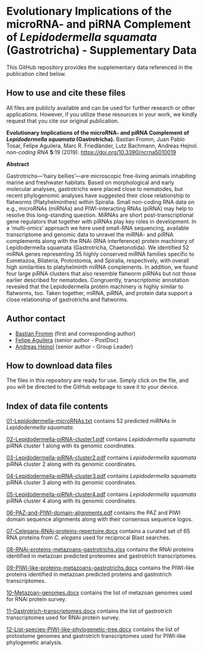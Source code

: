 # Evolutionary Implications of the microRNA- and piRNA Complement of *Lepidodermella squamata* (Gastrotricha) - Supplementary Data

This GitHub repository provides the supplementary data referenced in the publication cited below.

## How to use and cite these files 

All files are publicly available and can be used for further research or other applications. However, if you utilize these resources in your work, we kindly request that you cite our original publication.

**Evolutionary Implications of the microRNA- and piRNA Complement of *Lepidodermella squamata* (Gastrotricha).** Bastian Fromm, Juan Pablo Tosar, Felipe Aguilera, Marc R. Friedländer, Lutz Bachmann, Andreas Hejnol. *non-coding RNA* **5**:19 (2019). https://doi.org/10.3390/ncrna5010019

**Abstract**

Gastrotrichs—’hairy bellies’—are microscopic free-living animals inhabiting marine and freshwater habitats. Based on morphological and early molecular analyses, gastrotrichs were placed close to nematodes, but recent phylogenomic analyses have suggested their close relationship to flatworms (Platyhelminthes) within Spiralia. Small non-coding RNA data on e.g., microRNAs (miRNAs) and PIWI-interacting RNAs (piRNA) may help to resolve this long-standing question. MiRNAs are short post-transcriptional gene regulators that together with piRNAs play key roles in development. In a ‘multi-omics’ approach we here used small-RNA sequencing, available transcriptome and genomic data to unravel the miRNA- and piRNA complements along with the RNAi (RNA interference) protein machinery of Lepidodermella squamata (Gastrotricha, Chaetonotida). We identified 52 miRNA genes representing 35 highly conserved miRNA families specific to Eumetazoa, Bilateria, Protostomia, and Spiralia, respectively, with overall high similarities to platyhelminth miRNA complements. In addition, we found four large piRNA clusters that also resemble flatworm piRNAs but not those earlier described for nematodes. Congruently, transcriptomic annotation revealed that the Lepidodermella protein machinery is highly similar to flatworms, too. Taken together, miRNA, piRNA, and protein data support a close relationship of gastrotrichs and flatworms.

## Author contact

- [Bastian Fromm](mailto:Bastian.Fromm@scilifelab.se) (first and corresponding author)
- [Felipe Aguilera](mailto:felipe.aguilera@uib.no) (senior author - PostDoc)
- [Andreas Hejnol](mailto:andreas.hejnol@uib.no) (senior author - Group Leader)

## How to download data files

The files in this repository are ready for use. Simply click on the file, and you will be directed to the GitHub webpage to save it to your device.

## Index of data file contents

[01-Lepidodermella-microRNAs.txt](https://github.com/faguil/Small-Non-Coding-RNAs-Lepidodermella/blob/main/01-Lepidodermella-microRNAs.txt) contains 52 predicted miRNAs in *Lepidodermella squamata*.

[02-Lepidodermella-piRNA-cluster1.pdf](https://github.com/faguil/Small-Non-Coding-RNAs-Lepidodermella/blob/main/02-Lepidodermella-piRNA-cluster1.pdf) contains *Lepidodermella squamata* piRNA cluster 1 along with its genomic coordinates.

[03-Lepidodermella-piRNA-cluster2.pdf](https://github.com/faguil/Small-Non-Coding-RNAs-Lepidodermella/blob/main/03-Lepidodermella-piRNA-cluster2.pdf) contains *Lepidodermella squamata* piRNA cluster 2 along with its genomic coordinates.

[04-Lepidodermella-piRNA-cluster3.pdf](https://github.com/faguil/Small-Non-Coding-RNAs-Lepidodermella/blob/main/04-Lepidodermella-piRNA-cluster3.pdf) contains *Lepidodermella squamata* piRNA cluster 3 along with its genomic coordinates.

[05-Lepidodermella-piRNA-cluster4.pdf](https://github.com/faguil/Small-Non-Coding-RNAs-Lepidodermella/blob/main/05-Lepidodermella-piRNA-cluster4.pdf) contains *Lepidodermella squamata* piRNA cluster 4 along with its genomic coordinates.

[06-PAZ-and-PIWI-domain-alignments.pdf](https://github.com/faguil/Small-Non-Coding-RNAs-Lepidodermella/blob/main/06-PAZ-and-PIWI-domain-alignments.pdf) contains the PAZ and PIWI domain sequence alignments along with their consensus sequence logos.

[07-Celegans-RNAi-proteins-repertoire.docx](https://github.com/faguil/Small-Non-Coding-RNAs-Lepidodermella/blob/main/07-Celegans-RNAi-proteins-repertoire.docx) contains a curated set of 65 RNA proteins from *C. elegans* used for reciprocal Blast searches.

[08-RNAi-proteins-metazoans-gastrotrichs.xlsx](https://github.com/faguil/Small-Non-Coding-RNAs-Lepidodermella/blob/main/08-RNAi-proteins-metazoans-gastrotrichs.xlsx) contains the RNAi proteins identified in metazoan predicted proteomes and gastrotrich transcriptomes.

[09-PIWI-like-proteins-metazoans-gastrotrichs.docx](https://github.com/faguil/Small-Non-Coding-RNAs-Lepidodermella/blob/main/09-PIWI-like-proteins-metazoans-gastrotrichs.docx) contains the PIWI-like proteins identified in metazoan predicted proteins and gastrotrich transcriptomes.

[10-Metazoan-genomes.docx](https://github.com/faguil/Small-Non-Coding-RNAs-Lepidodermella/blob/main/10-Metazoan-genomes.docx) contains the list of metazoan genomes used for RNAi protein survey.

[11-Gastrotrich-transcriptomes.docx](https://github.com/faguil/Small-Non-Coding-RNAs-Lepidodermella/blob/main/11-Gastrotrich-transcriptomes.docx) contains the list of gastrotrich transcriptomes used for RNAi protein survey.

[12-List-species-PIWI-like-phylogenetic-tree.docx](https://github.com/faguil/Small-Non-Coding-RNAs-Lepidodermella/blob/main/12-List-species-PIWI-like-phylogenetic-tree.docx) contains the list of protostome genomes and gastrotrich transcriptomes used for PIWI-like phylogenetic analysis.
